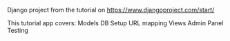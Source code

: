 Django project from the tutorial on https://www.djangoproject.com/start/

This tutorial app covers:
Models
DB Setup
URL mapping
Views
Admin Panel
Testing
